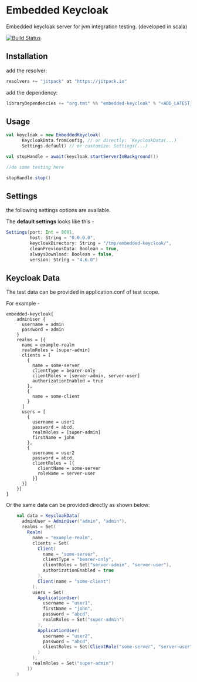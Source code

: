 # Embedded Keycloak

Embedded keycloak server for jvm integration testing. (developed in scala)

[![Build Status](https://travis-ci.com/tmtsoftware/embedded-keycloak.svg?branch=master)](https://travis-ci.com/tmtsoftware/embedded-keycloak)

## Installation

add the resolver: 

```scala
resolvers += "jitpack" at "https://jitpack.io"
```

add the dependency:
```scala
libraryDependencies += "org.tmt" %% "embedded-keycloak" % "<ADD_LATEST_VERSION_HERE>"
```

## Usage

```scala
val keycloak = new EmbeddedKeycloak(
      KeycloakData.fromConfig, // or directly: `KeycloakData(...)`
      Settings.default) // or customize: Settings(...)

val stopHandle = await(keycloak.startServerInBackground())

//do some testing here

stopHandle.stop()
```

## Settings

the following settings options are available. 

The **default settings** looks like this -

```scala
Settings(port: Int = 8081,
         host: String = "0.0.0.0",
         keycloakDirectory: String = "/tmp/embedded-keycloak/",
         cleanPreviousData: Boolean = true,
         alwaysDownload: Boolean = false,
         version: String = "4.6.0")
```

## Keycloak Data

The test data can be provided in application.conf of test scope.

For example -

```hocon
embedded-keycloak{
    adminUser {
      username = admin
      password = admin
    }
    realms = [{
      name = example-realm
      realmRoles = [super-admin]
      clients = [
        {
          name = some-server
          clientType = bearer-only
          clientRoles = [server-admin, server-user]
          authorizationEnabled = true
        },
        {
          name = some-client
        }
      ]
      users = [
        {
          username = user1
          password = abcd,
          realmRoles = [super-admin]
          firstName = john
        },
        {
          username = user2
          password = abcd,
          clientRoles = [{
            clientName = some-server
            roleName = server-user
          }]
      }]
    }]
}
```

Or the same data can be provided directly as shown below:

```scala
    val data = KeycloakData(
      adminUser = AdminUser("admin", "admin"),
      realms = Set(
        Realm(
          name = "example-realm",
          clients = Set(
            Client(
              name = "some-server",
              clientType = "bearer-only",
              clientRoles = Set("server-admin", "server-user"),
              authorizationEnabled = true
            ),
            Client(name = "some-client")
          ),
          users = Set(
            ApplicationUser(
              username = "user1",
              firstName = "john",
              password = "abcd",
              realmRoles = Set("super-admin")
            ),
            ApplicationUser(
              username = "user2",
              password = "abcd",
              clientRoles = Set(ClientRole("some-server", "server-user"))
            )
          ),
          realmRoles = Set("super-admin")
        ))
    )
``` 